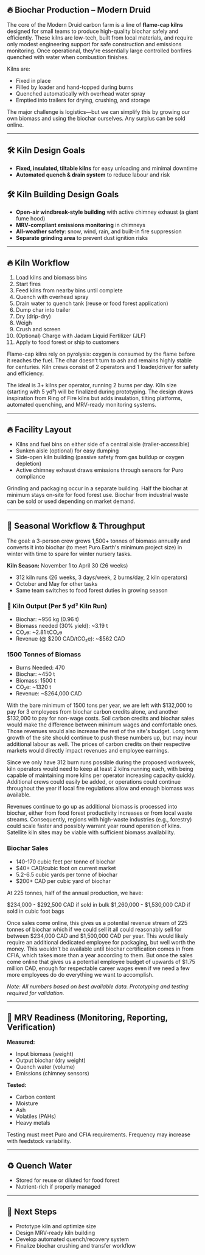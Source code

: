 ## 🔥 Biochar Production – Modern Druid

The core of the Modern Druid carbon farm is a line of **flame-cap kilns** designed for small teams to produce high-quality biochar safely and efficiently. These kilns are low-tech, built from local materials, and require only modest engineering support for safe construction and emissions monitoring. Once operational, they're essentially large controlled bonfires quenched with water when combustion finishes.

Kilns are:

* Fixed in place
* Filled by loader and hand-topped during burns
* Quenched automatically with overhead water spray
* Emptied into trailers for drying, crushing, and storage

The major challenge is logistics—but we can simplify this by growing our own biomass and using the biochar ourselves. Any surplus can be sold online.

---

## 🛠 Kiln Design Goals

* **Fixed, insulated, tiltable kilns** for easy unloading and minimal downtime
* **Automated quench & drain system** to reduce labour and risk

## 🛠 Kiln Building Design Goals

* **Open-air windbreak-style building** with active chimney exhaust (a giant fume hood)
* **MRV-compliant emissions monitoring** in chimneys
* **All-weather safety**: snow, wind, rain, and built-in fire suppression
* **Separate grinding area** to prevent dust ignition risks

---

## 🔥 Kiln Workflow

1. Load kilns and biomass bins
2. Start fires
3. Feed kilns from nearby bins until complete
4. Quench with overhead spray
5. Drain water to quench tank (reuse or food forest application)
6. Dump char into trailer
7. Dry (drip-dry)
8. Weigh
9. Crush and screen
10. (Optional) Charge with Jadam Liquid Fertilizer (JLF)
11. Apply to food forest or ship to customers

Flame-cap kilns rely on pyrolysis: oxygen is consumed by the flame before it reaches the fuel. The char doesn’t turn to ash and remains highly stable for centuries. Kiln crews consist of 2 operators and 1 loader/driver for safety and efficiency.

The ideal is 3+ kilns per operator, running 2 burns per day. Kiln size (starting with 5 yd³) will be finalized during prototyping. The design draws inspiration from Ring of Fire kilns but adds insulation, tilting platforms, automated quenching, and MRV-ready monitoring systems.

---

## 🔥 Facility Layout

* Kilns and fuel bins on either side of a central aisle (trailer-accessible)
* Sunken aisle (optional) for easy dumping
* Side-open kiln building (passive safety from gas buildup or oxygen depletion)
* Active chimney exhaust draws emissions through sensors for Puro compliance

Grinding and packaging occur in a separate building. Half the biochar at minimum stays on-site for food forest use. Biochar from industrial waste can be sold or used depending on market demand.

---

## 🧊 Seasonal Workflow & Throughput

The goal: a 3-person crew grows 1,500+ tonnes of biomass annually and converts it into biochar (to meet Puro.Earth's minimum project size) in winter with time to spare for winter nursery tasks.

**Kiln Season:** November 1 to April 30 (26 weeks)

* 312 kiln runs (26 weeks, 3 days/week, 2 burns/day, 2 kiln operators)
* October and May for other tasks
* Same team switches to food forest duties in growing season

### 📐 Kiln Output (Per 5 yd³ Kiln Run)

* Biochar: \~956 kg (0.96 t)
* Biomass needed (30% yield): \~3.19 t
* CO₂e: \~2.81 tCO₂e
* Revenue (@ \$200 CAD/tCO₂e): \~\$562 CAD

### 1500 Tonnes of Biomass

* Burns Needed: 470
* Biochar: \~450 t
* Biomass: 1500 t
* CO₂e: \~1320 t
* Revenue: \~\$264,000 CAD

With the bare minimum of 1500 tons per year, we are left with $132,000 to pay for 3 employees from biochar carbon credits alone, and another $132,000 to pay for non-wage costs. Soil carbon credits and biochar sales would make the difference between minimum wages and comfortable ones. Those revenues would also increase the rest of the site's budget. Long term growth of the site should continue to push these numbers up, but may incur additional labour as well. The prices of carbon credits on their respective markets would directly impact revenues and employee earnings.

Since we only have 312 burn runs possible during the proposed workweek, kiln operators would need to keep at least 2 kilns running each, with being capable of maintaining more kilns per operator increasing capacity quickly. Additional crews could easily be added, or operations could continue throughout the year if local fire regulations allow and enough biomass was available.

Revenues continue to go up as additional biomass is processed into biochar, either from food forest productivity increases or from local waste streams. Consequently, regions with high-waste industries (e.g., forestry) could scale faster and possibly warrant year round operation of kilns. Satellite kiln sites may be viable with sufficient biomass availability.

### Biochar Sales

* 140-170 cubic feet per tonne of biochar
* $40+ CAD/cubic foot on current market
* 5.2-6.5 cubic yards per tonne of biochar
* $200+ CAD per cubic yard of biochar

At 225 tonnes, half of the annual production, we have:

$234,000 - $292,500 CAD if sold in bulk
$1,260,000 - $1,530,000 CAD if sold in cubic foot bags

Once sales come online, this gives us a potential revenue stream of 225 tonnes of biochar which if we could sell it all could reasonably sell for between $234,000 CAD and $1,500,000 CAD per year. This would likely require an additional dedicated employee for packaging, but well worth the money. This wouldn't be available until biochar certification comes in from CFIA, which takes more than a year according to them. But once the sales come online that gives us a potential employee budget of upwards of $1.75 million CAD, enough for respectable career wages even if we need a few more employees do do everything we want to accomplish.

*Note: All numbers based on best available data. Prototyping and testing required for validation.*

---

## 🧪 MRV Readiness (Monitoring, Reporting, Verification)

**Measured:**

* Input biomass (weight)
* Output biochar (dry weight)
* Quench water (volume)
* Emissions (chimney sensors)

**Tested:**

* Carbon content
* Moisture
* Ash
* Volatiles (PAHs)
* Heavy metals

Testing must meet Puro and CFIA requirements. Frequency may increase with feedstock variability.

---

## ♻️ Quench Water

* Stored for reuse or diluted for food forest
* Nutrient-rich if properly managed

---

## 🔄 Next Steps

* Prototype kiln and optimize size
* Design MRV-ready kiln building
* Develop automated quench/recovery system
* Finalize biochar crushing and transfer workflow

